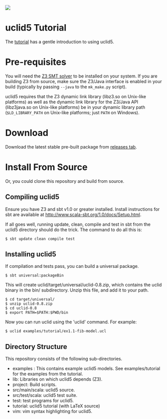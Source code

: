 <a href="https://travis-ci.org/uclid-org/uclid"><img src="https://travis-ci.org/uclid-org/uclid.svg?branch=master"></a>

# uclid5 Tutorial

The [tutorial](https://github.com/uclid-org/uclid/blob/master/tutorial/tutorial.pdf) has a gentle introduction to using uclid5.

# Pre-requisites

You will need the [Z3 SMT solver](https://github.com/Z3Prover/z3) to be installed on your system. If you are building Z3 from source, make sure the Z3/Java interface is enabled in your build (typically by passing `--java` to the `mk_make.py` script). 

uclid5 requires that the Z3 dynamic link library (libz3.so on Unix-like platforms) as well as the dynamic link library for the Z3/Java API (libz3java.so on Unix-like platforms) be in your dynamic library path (`$LD_LIBRARY_PATH` on Unix-like platforms; just `PATH` on Windows).

# Download

Download the latest stable pre-built package from [releases tab](https://github.com/uclid-org/uclid/releases).

# Install From Source

Or, you could clone this repository and build from source.

## Compiling uclid5

Ensure you have Z3 and sbt v1.0 or greater installed. Install instructions for sbt are available at http://www.scala-sbt.org/1.0/docs/Setup.html.

If all goes well, running update, clean, compile and test in sbt from the uclid5 directory should do the trick. The command to do all this is:

    $ sbt update clean compile test

## Installing uclid5

If compilation and tests pass, you can build a universal package.

    $ sbt universal:packageBin

This will create uclid/target/universal/uclid-0.8.zip, which contains the uclid binary in the bin/ subdirectory. Unzip this file, and add it to your path.

    $ cd target/universal/
    $ unzip uclid-0.8.zip
    $ cd uclid-0.8
    $ export PATH=$PATH:$PWD/bin

Now you can run uclid using the 'uclid' command. For example:

    $ uclid examples/tutorial/ex1.1-fib-model.ucl

## Directory Structure

This repository consists of the following sub-directories.
 - examples : This contains example uclid5 models. See examples/tutorial for the examples from the tutorial.
 - lib: Libraries on which uclid5 depends (Z3).
 - project: Build scripts.
 - src/main/scala: uclid5 source.
 - src/test/scala: uclid5 test suite.
 - test: test programs for uclid5.
 - tutorial: uclid5 tutorial (with LaTeX source)
 - vim: vim syntax highlighting for uclid5. 
